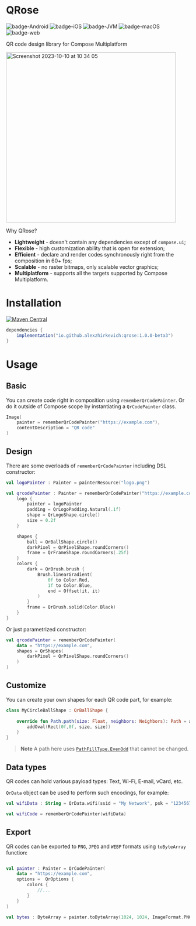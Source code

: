 # QRose

![badge-Android](https://img.shields.io/badge/Platform-Android-brightgreen)
![badge-iOS](https://img.shields.io/badge/Platform-iOS-lightgray)
![badge-JVM](https://img.shields.io/badge/Platform-JVM-orange)
![badge-macOS](https://img.shields.io/badge/Platform-macOS-purple)
![badge-web](https://img.shields.io/badge/Platform-Web-blue)

QR code design library for Compose Multiplatform

<img width="465" alt="Screenshot 2023-10-10 at 10 34 05" src="https://github.com/alexzhirkevich/qrose/assets/63979218/7469cc1c-d6fd-4dab-997d-f2604dfa49de">

Why QRose?
- **Lightweight** - doesn't contain any dependencies except of `compose.ui`;
- **Flexible** - high customization ability that is open for extension;
- **Efficient** - declare and render codes synchronously right from the composition in 60+ fps;
- **Scalable** - no raster bitmaps, only scalable vector graphics;
- **Multiplatform** - supports all the targets supported by Compose Multiplatform.

# Installation

[![Maven Central](https://maven-badges.herokuapp.com/maven-central/io.github.alexzhirkevich/qrose/badge.svg)](https://maven-badges.herokuapp.com/maven-central/io.github.alexzhirkevich/qrose)

```gradle
dependencies {
    implementation("io.github.alexzhirkevich:qrose:1.0.0-beta3")
}
```

# Usage

## Basic

You can create code right in composition using `rememberQrCodePainter`.
Or do it outside of Compose scope by instantiating a `QrCodePainter` class.

```kotlin
Image(
    painter = rememberQrCodePainter("https://example.com"),
    contentDescription = "QR code"
)
```

## Design

There are some overloads of `rememberQrCodePainter` including DSL constructor:

```kotlin
val logoPainter : Painter = painterResource("logo.png")

val qrcodePainter : Painter = rememberQrCodePainter("https://example.com") {
    logo {
        painter = logoPainter
        padding = QrLogoPadding.Natural(.1f)
        shape = QrLogoShape.circle()
        size = 0.2f
    }

    shapes {
        ball = QrBallShape.circle()
        darkPixel = QrPixelShape.roundCorners()
        frame = QrFrameShape.roundCorners(.25f)
    }
    colors {
        dark = QrBrush.brush {
            Brush.linearGradient(
                0f to Color.Red,
                1f to Color.Blue,
                end = Offset(it, it)
            )
        }
        frame = QrBrush.solid(Color.Black)
    }
}
```

Or just parametrized constructor:

```kotlin
val qrcodePainter = rememberQrCodePainter(
    data = "https://example.com",
    shapes = QrShapes(
        darkPixel = QrPixelShape.roundCorners()
    )
)
```

## Customize

You can create your own shapes for each QR code part, for example:

```kotlin
class MyCircleBallShape : QrBallShape {
    
    override fun Path.path(size: Float, neighbors: Neighbors): Path = apply {
        addOval(Rect(0f,0f, size, size))
    }
}
```

> **Note**
>A path here uses [`PathFillType.EvenOdd`](https://developer.android.com/reference/kotlin/androidx/compose/ui/graphics/PathFillType#EvenOdd()) that cannot be changed.

## Data types

QR codes can hold various payload types: Text, Wi-Fi, E-mail, vCard, etc.

`QrData` object can be used to perform such encodings, for example:

```kotlin
val wifiData : String = QrData.wifi(ssid = "My Network", psk = "12345678")

val wifiCode = rememberQrCodePainter(wifiData)
```

## Export

QR codes can be exported to `PNG`, `JPEG` and `WEBP` formats using `toByteArray` function:

```kotlin

val painter : Painter = QrCodePainter(
    data = "https://example.com",
    options =  QrOptions { 
        colors {
            //...
        }
    }
)

val bytes : ByteArray = painter.toByteArray(1024, 1024, ImageFormat.PNG)
```
